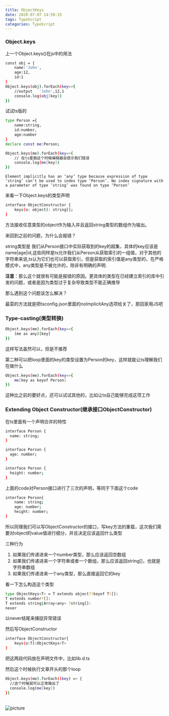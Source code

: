 ```yaml
---
title: ObjectKeys
date: 2020-07-07 14:59:15
tags: TypeScript
categories: TypeScript
---
```


### Object.keys
上一个Object.keys()在js中的用法
```bash
const obj = {
    name:'John',
    age:12,
    id:1
}
Object.keys(obj).forEach(key=>{
    //output   'John',12,1
    console.log(obj[key])
})

```
<!-- more -->

试试ts版的
```bash
type Person ={
    name:string,
    id:number,
    age:number
}
declare const me:Person;

Object.keys(me).forEach(key=>{
    // 在ts里面这个时候编辑器会提示我们错误
    console.log(me[key])
})
```
`Element implicitly has an ‘any’ type because expression of type ‘string’ can’t be used to index type ‘Person’. No index signature with a parameter of type ‘string’ was found on type ‘Person’`

来看一下Object.keys的类型声明
```bash
interface ObjectConstructor {
    keys(o: object): string[];
}
```
方法接收任意类型的object作为输入并且返回string类型的数组作为输出。

来回到之前的问题，为什么会报错？

string类型是 我们从Person接口中实际获取到的key的超集，具体的key应该是name|age|id,这些同样是ts允许我们从Person从获取索引的一组值，对于其他的字符串来说,ts认为它们也可以获取索引，但是获取的索引值是any类型的，在严格模式中，any类型是不被允许的，除非有明确的声明.

**注意**：那么这个就很有可能是报错的原因。更具体的类型在已经建立索引的库中引发的问题，或者是因为类型过于复杂导致类型不能正确推导

那么遇到这个问题该怎么解决？

最菜的方法就是把tsconfig.json里面的noImplicitAny选项给关了，那回家用JS吧

### Type-casting(类型转换)

```bash
Object.keys(me).forEach(key=>{
    (me as any)[key]
})
```
这样写法虽然可以，但是不推荐

第二种可以把loop里面的key的类型设置为Person的key，这样就能让ts理解我们在做什么
```bash
Object.keys(me).forEach(key=>{
    me[key as keyof Person]
})
```
这种比之前的要好点，还可以试试其他的，比如让ts自己能够完成这项工作

### Extending Object Constructor(继承接口ObjectConstructor)

在ts里面有一个声明合并的特性

```bash
interface Person {
  name: string;
}

interface Person {
  age: number;
}

interface Person {
  height: number;
}

```
上面的code对Person接口进行了三次的声明，等同于下面这个code
```bash
interface Person{
    name: string;
    age: number;
    height: number;
}
```

所以同理我们可以写ObjectConstructor的接口，写key方法的重载，这次我们需要对object的value值进行细分，并且决定应该返回什么类型

三种行为

1. 如果我们传递进来一个number类型，那么应该返回空数组
2. 如果我们传递进来一个字符串或者一个数组，那么应该返回string[]，也就是字符串数组
3. 如果我们传递进来一个any类型，那么直接返回它的key

看一下怎么构造这个类型
```bash
type ObjectKeys<T> = T extends object?(keyof T)[]:
T extends number?[]:
T extends string|Array<any> ?string[]:
never
```
以never结尾来捕捉异常错误

然后写ObjectConstructor
```bash
interface ObjectConstructor{
    keys(o:T):ObjectKeys<T>
}
```
把这两段代码放在声明文件中，比如lib.d.ts

然后这个时候执行文章开头的那个loop
```bash
Object.keys(me).forEach((key) => {
  //这个时候就可以正常输出了
  console.log(me[key])
})
```
</br>
<div style="overflow:hidden">
    <img src="/images/ObjectKeys/code.png" style="float:left;" 
    title="Codes" alt="picture"/>
</div>





